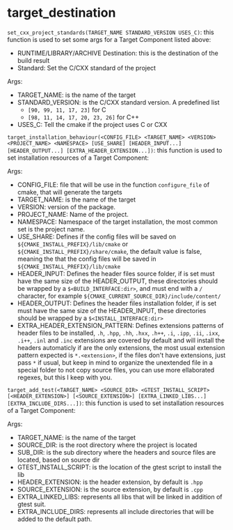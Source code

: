 # target_destination

`set_cxx_project_standards(TARGET_NAME STANDARD_VERSION USES_C)`:
this function is used to set some args for a Target Component listed above:

- RUNTIME/LIBRARY/ARCHIVE Destination: this is the destination of the build result
- Standard: Set the C/CXX standard of the project 

Args:
- TARGET_NAME: is the name of the target
- STANDARD_VERSION: is the C/CXX standard version. A predefined list
	- `[90, 99, 11, 17, 23]` for C
	- `[98, 11, 14, 17, 20, 23, 26]` for C++
- USES_C: Tell the cmake if the project uses C or CXX

`target_installation_behaviour(<CONFIG_FILE> <TARGET_NAME> <VERSION> <PROJECT_NAME> <NAMESPACE> [USE_SHARE] [HEADER_INPUT...] [HEADER_OUTPUT...] [EXTRA_HEADER_EXTENSION...])`:
this function is used to set installation resources of a Target Component:

Args:
- CONFIG_FILE: file that will be use in the function `configure_file` of cmake, that will generate the targets
- TARGET_NAME: is the name of the target
- VERSION: version of the package.
- PROJECT_NAME: Name of the project.
- NAMESPACE: Namespace of the target installation, the most common set is the project name.
- USE_SHARE: Defines if the config files will be saved on `${CMAKE_INSTALL_PREFIX}/lib/cmake` or `${CMAKE_INSTALL_PREFIX}/share/cmake`, the default value is false, meaning the that the config files will be saved in `${CMAKE_INSTALL_PREFIX}/lib/cmake`
- HEADER_INPUT: Defines the header files source folder, if is set must have the same size of the HEADER_OUTPUT, these directories should be wrapped by a `$<BUILD_INTERFACE:dir>`, and must end with a `/` character, for example `${CMAKE_CURRENT_SOURCE_DIR}/include/content/`
- HEADER_OUTPUT: Defines the header files installation folder, if is set must have the same size of the HEADER_INPUT, these directories should be wrapped by a `$<INSTALL_INTERFACE:dir>`
- EXTRA_HEADER_EXTENSION_PATTERN: Defines extensions patterns of header files to be installed, `.h`, `.hpp`, `.hh`, `.hxx`, `.h++`, `.i`, `.ipp`, `.ii`, `.ixx`, `.i++`, `.inl` and `.inc` extensions are covered by default and will install the headers automaticly if are the only extensions, the most usual extension pattern expected is `*.<extension>`, if the files don't have extensions, just pass `*` if usual, but keep in mind to organize the unextended file in a special folder to not copy source files, you can use more ellaborated regexes, but this I keep with you.

`target_add_test(<TARGET_NAME> <SOURCE_DIR> <GTEST_INSTALL_SCRIPT> [<HEADER_EXTENSION>] [<SOURCE_EXTENSION>] [EXTRA_LINKED_LIBS...] [EXTRA_INCLUDE_DIRS...])`:
this function is used to set installation resources of a Target Component:

Args:

- TARGET_NAME: is the name of the target
- SOURCE_DIR: is the root directory where the project is located
- SUB_DIR: is the sub directory where the headers and source files are located, based on source dir
- GTEST_INSTALL_SCRIPT: is the location of the gtest script to install the lib
- HEADER_EXTENSION: is the header extension, by default is `.hpp`
- SOURCE_EXTENSION: is the source extension, by default is `.cpp`
- EXTRA_LINKED_LIBS: represents all libs that will be linked in addition of gtest suit.
- EXTRA_INCLUDE_DIRS: represents all include directories that will be added to the default path.

